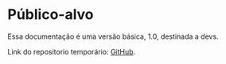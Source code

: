 # Público-alvo

Essa documentação é uma versão básica, 1.0, destinada a devs.

Link do repositorio temporário: [GitHub](https://github.com/Zanottex/TestesAutomatizados).
